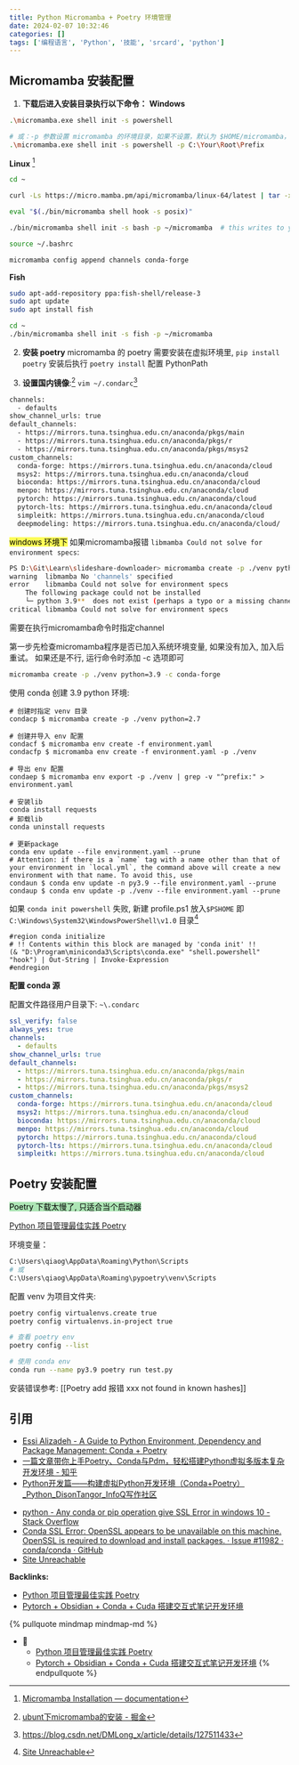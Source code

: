 ```yaml
---
title: Python Micromamba + Poetry 环境管理
date: 2024-02-07 10:32:46
categories: []
tags: ['编程语言', 'Python', '技能', 'srcard', 'python']
---
```

  
  
## Micromamba 安装配置

1. **下载后进入安装目录执行以下命令：**
**Windows**
```sh
.\micromamba.exe shell init -s powershell

# 或：-p 参数设置 micromamba 的环境目录，如果不设置，默认为 $HOME/micromamba，和 miniconda 类似
.\micromamba.exe shell init -s powershell -p C:\Your\Root\Prefix
```
**Linux** [^10]
```sh
cd ~

curl -Ls https://micro.mamba.pm/api/micromamba/linux-64/latest | tar -xvj bin/micromamba

eval "$(./bin/micromamba shell hook -s posix)"

./bin/micromamba shell init -s bash -p ~/micromamba  # this writes to your .bashrc file

source ~/.bashrc

micromamba config append channels conda-forge
```
**Fish** 
```sh
sudo apt-add-repository ppa:fish-shell/release-3
sudo apt update
sudo apt install fish

cd ~
./bin/micromamba shell init -s fish -p ~/micromamba  
```

2. **安装 poetry**
micromamba 的 poetry 需要安装在虚拟环境里, `pip install poetry` 安装后执行 `poetry install` 配置 PythonPath

3. **设置国内镜像**:[^8]
`vim ~/.condarc`[^9]
```sh
channels: 
  - defaults
show_channel_urls: true
default_channels:
  - https://mirrors.tuna.tsinghua.edu.cn/anaconda/pkgs/main
  - https://mirrors.tuna.tsinghua.edu.cn/anaconda/pkgs/r
  - https://mirrors.tuna.tsinghua.edu.cn/anaconda/pkgs/msys2
custom_channels:
  conda-forge: https://mirrors.tuna.tsinghua.edu.cn/anaconda/cloud
  msys2: https://mirrors.tuna.tsinghua.edu.cn/anaconda/cloud
  bioconda: https://mirrors.tuna.tsinghua.edu.cn/anaconda/cloud
  menpo: https://mirrors.tuna.tsinghua.edu.cn/anaconda/cloud
  pytorch: https://mirrors.tuna.tsinghua.edu.cn/anaconda/cloud
  pytorch-lts: https://mirrors.tuna.tsinghua.edu.cn/anaconda/cloud
  simpleitk: https://mirrors.tuna.tsinghua.edu.cn/anaconda/cloud
  deepmodeling: https://mirrors.tuna.tsinghua.edu.cn/anaconda/cloud/
```
<!--SR:!2024-07-02,153,250-->

<mark style="background: #fefe00A6;">windows 环境下</mark> 如果micromamba报错 `libmamba Could not solve for environment specs`:
```sh
PS D:\Git\Learn\slideshare-downloader> micromamba create -p ./venv python=3.9
warning  libmamba No 'channels' specified
error    libmamba Could not solve for environment specs
    The following package could not be installed
    └─ python 3.9**  does not exist (perhaps a typo or a missing channel).
critical libmamba Could not solve for environment specs
```
需要在执行micromamba命令时指定channel
  
第一步先检查micromamba程序是否已加入系统环境变量, 如果没有加入, 加入后重试。
如果还是不行, 运行命令时添加 -c 选项即可
```sh
micromamba create -p ./venv python=3.9 -c conda-forge
```
<!--SR:!2025-04-19,310,250-->

使用 conda 创建 3.9 python 环境:
  
```
# 创建时指定 venv 目录
condacp $ micromamba create -p ./venv python=2.7 

# 创建并导入 env 配置
condacf $ micromamba env create -f environment.yaml
condacfp $ micromamba env create -f environment.yaml -p ./venv

# 导出 env 配置
condaep $ micromamba env export -p ./venv | grep -v "^prefix:" > environment.yaml

# 安装lib
conda install requests
# 卸载lib
conda uninstall requests

# 更新package
conda env update --file environment.yaml --prune
# Attention: if there is a `name` tag with a name other than that of your environment in `local.yml`, the command above will create a new environment with that name. To avoid this, use
condaun $ conda env update -n py3.9 --file environment.yaml --prune
condaup $ conda env update -p ./venv --file environment.yaml --prune
```
<!--SR:!2025-07-18,450,250-->

如果 `conda init powershell` 失败, 新建 profile.ps1
放入`$PSHOME` 即 `C:\Windows\System32\WindowsPowerShell\v1.0` 目录[^3]
```
#region conda initialize
# !! Contents within this block are managed by 'conda init' !!
(& "D:\Program\miniconda3\Scripts\conda.exe" "shell.powershell" "hook") | Out-String | Invoke-Expression
#endregion
```

**配置 conda 源**

配置文件路径用户目录下: `~\.condarc`
```yaml
ssl_verify: false
always_yes: true
channels:
  - defaults
show_channel_urls: true
default_channels:
  - https://mirrors.tuna.tsinghua.edu.cn/anaconda/pkgs/main
  - https://mirrors.tuna.tsinghua.edu.cn/anaconda/pkgs/r
  - https://mirrors.tuna.tsinghua.edu.cn/anaconda/pkgs/msys2
custom_channels:
  conda-forge: https://mirrors.tuna.tsinghua.edu.cn/anaconda/cloud
  msys2: https://mirrors.tuna.tsinghua.edu.cn/anaconda/cloud
  bioconda: https://mirrors.tuna.tsinghua.edu.cn/anaconda/cloud
  menpo: https://mirrors.tuna.tsinghua.edu.cn/anaconda/cloud
  pytorch: https://mirrors.tuna.tsinghua.edu.cn/anaconda/cloud
  pytorch-lts: https://mirrors.tuna.tsinghua.edu.cn/anaconda/cloud
  simpleitk: https://mirrors.tuna.tsinghua.edu.cn/anaconda/cloud
```
  
  
## Poetry 安装配置

<mark style="background: #83d98fA6;">Poetry 下载太慢了, 只适合当个启动器</mark> 

[Python 项目管理最佳实践 Poetry](../acc2d6da5dd37affe3f03e94d2997ae7cd02bc92)

环境变量：
```sh
C:\Users\qiaog\AppData\Roaming\Python\Scripts
# 或
C:\Users\qiaog\AppData\Roaming\pypoetry\venv\Scripts
```

配置 venv 为项目文件夹:
```sh
poetry config virtualenvs.create true
poetry config virtualenvs.in-project true
```

```sh
# 查看 poetry env
poetry config --list

# 使用 conda env
conda run --name py3.9 poetry run test.py
```

安装错误参考: [[Poetry add 报错 xxx not found in known hashes]]
  
  
## 引用

- [Essi Alizadeh - A Guide to Python Environment, Dependency and Package Management: Conda + Poetry](https://ealizadeh.com/blog/guide-to-python-env-pkg-dependency-using-conda-poetry/)
- [一篇文章带你上手Poetry、Conda与Pdm，轻松搭建Python虚拟多版本复杂开发环境 - 知乎](https://zhuanlan.zhihu.com/p/554965293)
- [Python开发篇——构建虚拟Python开发环境（Conda+Poetry）_Python_DisonTangor_InfoQ写作社区](https://xie.infoq.cn/article/59811f15c0cced35582839a40)
[^2]: [Conda update fails with SSL error CERTIFICATE_VERIFY_FAILED - Stack Overflow](https://stackoverflow.com/questions/33699577/conda-update-fails-with-ssl-error-certificate-verify-failed)
- [python - Any conda or pip operation give SSL Error in windows 10 - Stack Overflow](https://stackoverflow.com/questions/55185945/any-conda-or-pip-operation-give-ssl-error-in-windows-10)
- [Conda SSL Error: OpenSSL appears to be unavailable on this machine. OpenSSL is required to download and install packages. · Issue #11982 · conda/conda · GitHub](https://github.com/conda/conda/issues/11982)
- [Site Unreachable](https://stackoverflow.com/questions/42352841/how-to-update-an-existing-conda-environment-with-a-yml-file)
[^3]: [Site Unreachable](https://blog.csdn.net/aaadddmdsf/article/details/127912784)
[^4]: [Fetching Title#ta9t](https://www.anaconda.com/blog/a-faster-conda-for-a-growing-community)
[^5]: [Site Unreachable](https://community.anaconda.cloud/t/condavalueerror-key-solver-is-not-a-known-primitive-parameter/55287)
[^6]: [Fetching Title#i7le](https://aws-pytorch-doc.com/setup/)
[^7]: [使用 Micromamba 替换 Miniconda 更快配置 Python 环境 - 知乎](https://zhuanlan.zhihu.com/p/622346839)
[^8]: [ubunt下micromamba的安装 - 掘金](https://juejin.cn/post/7287805931382456332)
[^9]: https://blog.csdn.net/DMLong_x/article/details/127511433
[^10]: [Micromamba Installation — documentation](https://mamba.readthedocs.io/en/latest/micromamba-installation.html)

**Backlinks:**

- [Python 项目管理最佳实践 Poetry](../acc2d6da5dd37affe3f03e94d2997ae7cd02bc92)
- [Pytorch + Obsidian + Conda + Cuda 搭建交互式笔记开发环境](../b8bc8d6b00b5f8aacbc31724c33dd6ecb004e746)

{% pullquote mindmap mindmap-md %}
- 🔵
  - [Python 项目管理最佳实践 Poetry](../acc2d6da5dd37affe3f03e94d2997ae7cd02bc92)
  - [Pytorch + Obsidian + Conda + Cuda 搭建交互式笔记开发环境](../b8bc8d6b00b5f8aacbc31724c33dd6ecb004e746)
{% endpullquote %}